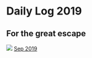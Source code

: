 # Daily Log 2019
## For the great escape
![](https://github.com/BlackTunami/mission_excape.github.io/blob/master/image.jpg)
[Sep 2019](https://github.com/BlackTunami/mission_escape.github.io/issues/1)
